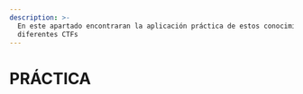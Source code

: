 ```yaml
---
description: >-
  En este apartado encontraran la aplicación práctica de estos conocimientos en
  diferentes CTFs
---
```


# PRÁCTICA

